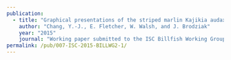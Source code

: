 ```yaml
---
publication:
  - title: "Graphical presentations of the striped marlin Kajikia audax size composition data to be used in the 2015 stock assessment update."
    author: "Chang, Y.-J., E. Fletcher, W. Walsh, and J. Brodziak"
    year: "2015"
    journal: "Working paper submitted to the ISC Billfish Working Group Meeting, 20-28 April 2015, Yokohama, Japan. ISC/15/BILLWG-2/01."
permalink: /pub/007-ISC-2015-BILLWG2-1/
---
```


